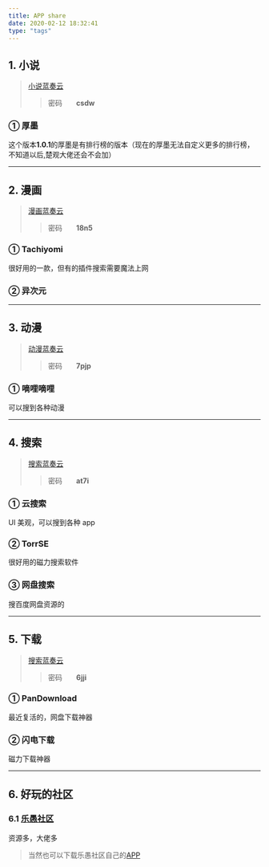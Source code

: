 ```yaml
---
title: APP share
date: 2020-02-12 18:32:41
type: "tags"
---
```



## 1. 小说

> [小说蓝奏云](https://www.lanzous.com/b00z87jid)
>
> > 密码&emsp;&emsp;**csdw**

### ① 厚墨

这个版本**1.0.1**的厚墨是有排行榜的版本（现在的厚墨无法自定义更多的排行榜，不知道以后,楚观大佬还会不会加）

---

## 2. 漫画

> [漫画蓝奏云](https://www.lanzous.com/b00z87jje)
>
> > 密码&emsp;&emsp;**18n5**

### ① Tachiyomi

很好用的一款，但有的插件搜索需要魔法上网

### ② 异次元

---

## 3. 动漫

> [动漫蓝奏云](https://www.lanzous.com/b00z87l3a)
>
> > 密码&emsp;&emsp;**7pjp**

### ① 嘀哩嘀哩

可以搜到各种动漫

---

## 4. 搜索

> [搜索蓝奏云](https://www.lanzous.com/b00z87l5c)
>
> > 密码&emsp;&emsp;**at7i**

### ① 云搜索

UI 美观，可以搜到各种 app

### ② TorrSE

很好用的磁力搜索软件

### ③ 网盘搜索

搜百度网盘资源的

---

## 5. 下载

> [搜索蓝奏云](https://www.lanzous.com/b00z897gb)
>
> > 密码&emsp;&emsp;**6jji**

### ① PanDownload

最近复活的，网盘下载神器

### ② 闪电下载

磁力下载神器

---

## 6. 好玩的社区

### 6.1 [乐愚社区](https://bbs.leyuz.net/)

资源多，大佬多

> 当然也可以下载乐愚社区自己的[APP](https://www.lanzous.com/b527515)

